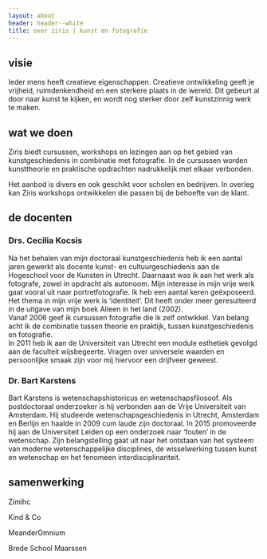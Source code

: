 ```yaml
---
layout: about
header: header--white
title: over ziris | kunst en fotografie
---
```

## visie

Ieder mens heeft creatieve eigenschappen. Creatieve ontwikkeling geeft je vrijheid, ruimdenkendheid en een sterkere plaats in de wereld. Dit gebeurt al door naar kunst te kijken, en wordt nog sterker door zelf kunstzinnig werk te maken.

## wat we doen

Ziris biedt cursussen, workshops en lezingen aan op het gebied van kunstgeschiedenis in combinatie met fotografie. In de cursussen worden kunsttheorie en praktische opdrachten nadrukkelijk met elkaar verbonden.

Het aanbod is divers en ook geschikt voor scholen en bedrijven. In overleg kan Ziris workshops ontwikkelen die passen bij de behoefte van de klant.

## de docenten

### Drs. Cecilia Kocsis

Na het behalen van mijn doctoraal kunstgeschiedenis heb ik een aantal jaren gewerkt als docente kunst- en cultuurgeschiedenis aan de Hogeschool voor de Kunsten in Utrecht. Daarnaast was ik aan het werk als fotografe, zowel in opdracht als autonoom. Mijn interesse in mijn vrije werk gaat vooral uit naar portretfotografie. Ik heb een aantal keren geëxposeerd. Het thema in mijn vrije werk is ‘identiteit’. Dit heeft onder meer geresulteerd in de uitgave van mijn boek Alleen in het land (2002).<br>
Vanaf 2006 geef ik cursussen fotografie die ik zelf ontwikkel. Van belang acht ik de combinatie tussen theorie en praktijk, tussen kunstgeschiedenis en fotografie.<br>
In 2011 heb ik aan de Universiteit van Utrecht een module esthetiek gevolgd aan de faculteit wijsbegeerte. Vragen over universele waarden en persoonlijke smaak zijn voor mij
hiervoor een drijfveer geweest.

### Dr. Bart Karstens

Bart Karstens is wetenschapshistoricus en wetenschapsfilosoof. Als postdoctoraal onderzoeker is hij verbonden aan de Vrije Universiteit van Amsterdam. Hij studeerde wetenschapsgeschiedenis in Utrecht, Amsterdam en Berlijn en haalde in 2009 cum laude zijn doctoraal. In 2015 promoveerde hij aan de Universiteit Leiden op een onderzoek naar ‘fouten’ in de wetenschap.  Zijn belangstelling gaat uit naar het ontstaan van het systeem van moderne wetenschappelijke disciplines, de wisselwerking tussen kunst en wetenschap en het fenomeen interdisciplinariteit.

## samenwerking

Zimihc

Kind & Co

MeanderOmnium

Brede School Maarssen